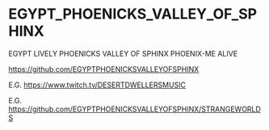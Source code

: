 # EGYPT_PHOENICKS_VALLEY_OF_SPHINX
EGYPT LIVELY PHOENICKS VALLEY OF SPHINX PHOENIX-ME ALIVE

https://github.com/EGYPTPHOENICKSVALLEYOFSPHINX

E.G. https://www.twitch.tv/DESERTDWELLERSMUSIC

E.G. https://github.com/EGYPTPHOENICKSVALLEYOFSPHINX/STRANGEWORLDS
